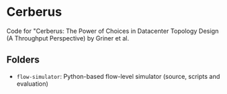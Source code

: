 # Cerberus
Code for "Cerberus: The Power of Choices in Datacenter Topology Design (A Throughput Perspective) by Griner et al. 

## Folders

- `flow-simulator`: Python-based flow-level simulator (source, scripts and evaluation)
